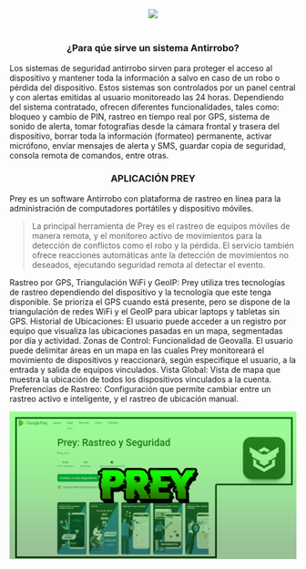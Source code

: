 <p align="center">
  <a href="https://github.com/DenverCoder1/readme-typing-svg"><img src="https://readme-typing-svg.herokuapp.com?color=13F700&width=375&lines=%5BAntiRRobo%5D+aplicaci%C3%B3n+Prey"></a>
</p>

<h1 align="center"></h1>

<h3 align="center">¿Para qúe sirve un sistema Antirrobo?</h3>

Los sistemas de seguridad antirrobo sirven para proteger el acceso al dispositivo y mantener toda la información a salvo en caso de un robo o pérdida del dispositivo. Estos sistemas son controlados por un panel central y con alertas emitidas al usuario monitoreado las 24 horas. Dependiendo del sistema contratado, ofrecen diferentes funcionalidades, tales como: bloqueo y cambio de PIN, rastreo en tiempo real por GPS, sistema de sonido de alerta, tomar fotografías desde la cámara frontal y trasera del dispositivo, borrar toda la información (formateo) permanente, activar micrófono, envíar mensajes de alerta y SMS, guardar copia de seguridad, consola remota de comandos, entre otras.

<h3 align="center">APLICACIÓN PREY</h3>

Prey es un software Antirrobo con plataforma de rastreo en línea para la administración de computadores portátiles y dispositivo móviles. 

> La principal herramienta de Prey es el rastreo de equipos móviles de manera remota, y el monitoreo activo de movimientos para la detección de conflictos como el robo y la pérdida. El servicio también ofrece reacciones automáticas ante la detección de movimientos no deseados, ejecutando seguridad remota al detectar el evento.

Rastreo por GPS, Triangulación WiFi y GeoIP: Prey utiliza tres tecnologías de rastreo dependiendo del dispositivo y la tecnología que este tenga disponible. Se prioriza el GPS cuando está presente, pero se dispone de la triangulación de redes WiFi y el GeoIP para ubicar laptops y tabletas sin GPS.
Historial de Ubicaciones: El usuario puede acceder a un registro por equipo que visualiza las ubicaciones pasadas en un mapa, segmentadas por día y actividad.
Zonas de Control: Funcionalidad de Geovalla. El usuario puede delimitar áreas en un mapa en las cuales Prey monitoreará el movimiento de dispositivos y reaccionará, según especifique el usuario, a la entrada y salida de equipos vinculados.
Vista Global: Vista de mapa que muestra la ubicación de todos los dispositivos vinculados a la cuenta.
Preferencias de Rastreo: Configuración que permite cambiar entre un rastreo activo e inteligente, y el rastreo de ubicación manual.

<p align="center">
  <a href="https://play.google.com/store/apps/details?id=com.prey"><img src="https://github.com/R3LI4NT/articulos/blob/main/Seguridad/Anonimato/Android/img/prey.png"</a>
</p>

<h1 align="center"></h1>

